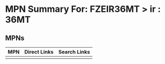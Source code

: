 



# MPN Summary For: FZEIR36MT > ir : 36MT

## MPNs
  

|MPN|Direct Links|Search Links|
| :--- | :--- | :--- |
||||
